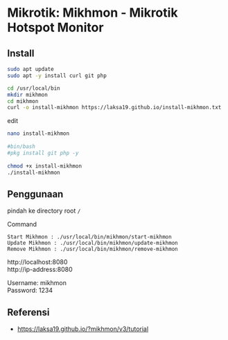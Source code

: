 # Mikrotik: Mikhmon - Mikrotik Hotspot Monitor

## Install
```bash
sudo apt update
sudo apt -y install curl git php
```

```bash 
cd /usr/local/bin
mkdir mikhmon
cd mikhmon
curl -o install-mikhmon https://laksa19.github.io/install-mikhmon.txt
```
edit
```bash
nano install-mikhmon
  
#bin/bash
#pkg install git php -y
  
chmod +x install-mikhmon
./install-mikhmon
```
## Penggunaan
pindah ke directory root `/`

Command

    Start Mikhmon : ./usr/local/bin/mikhmon/start-mikhmon
    Update Mikhmon : ./usr/local/bin/mikhmon/update-mikhmon
    Remove Mikhmon : ./usr/local/bin/mikhmon/remove-mikhmon
  
http://localhost:8080<br>
http://ip-address:8080

Username: mikhmon<br>
Password: 1234

## Referensi
* <https://laksa19.github.io/?mikhmon/v3/tutorial>
